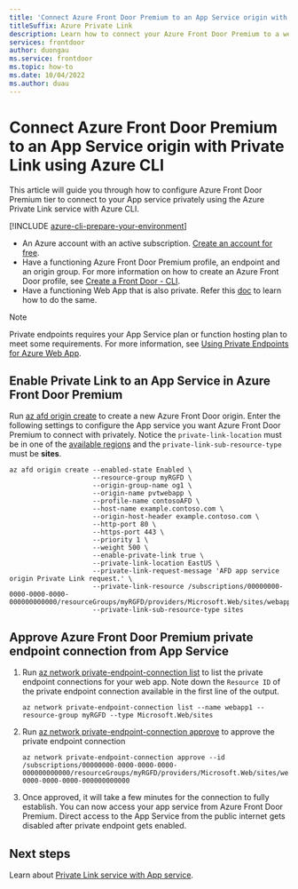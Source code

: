 ```yaml
---
title: 'Connect Azure Front Door Premium to an App Service origin with Private Link - Azure CLI'
titleSuffix: Azure Private Link
description: Learn how to connect your Azure Front Door Premium to a webapp privately using Azure CLI.
services: frontdoor
author: duongau
ms.service: frontdoor
ms.topic: how-to
ms.date: 10/04/2022
ms.author: duau
---
```


# Connect Azure Front Door Premium to an App Service origin with Private Link using Azure CLI

This article will guide you through how to configure Azure Front Door Premium tier to connect to your App service privately using the Azure Private Link service with Azure CLI.


[!INCLUDE [azure-cli-prepare-your-environment](~/articles/reusable-content/azure-cli/azure-cli-prepare-your-environment.md)]

* An Azure account with an active subscription. [Create an account for free](https://azure.microsoft.com/free/?WT.mc_id=A261C142F).
* Have a functioning Azure Front Door Premium profile, an endpoint and an origin group. For more information on how to create an Azure Front Door profile, see [Create a Front Door - CLI](../create-front-door-cli.md).
* Have a functioning Web App that is also private. Refer this [doc](../../private-link/create-private-link-service-cli.md) to learn how to do the same.

> [!NOTE]
> Private endpoints requires your App Service plan or function hosting plan to meet some requirements. For more information, see [Using Private Endpoints for Azure Web App](../../app-service/networking/private-endpoint.md).

## Enable Private Link to an App Service in Azure Front Door Premium
 
Run [az afd origin create](/cli/azure/afd/origin#az-afd-origin-create) to create a new Azure Front Door origin.  Enter the following settings to configure the App service you want Azure Front Door Premium to connect with privately. Notice the `private-link-location` must be in one of the [available regions](../private-link.md#region-availability) and the `private-link-sub-resource-type` must be **sites**.

```azurecli-interactive
az afd origin create --enabled-state Enabled \
                     --resource-group myRGFD \
                     --origin-group-name og1 \
                     --origin-name pvtwebapp \
                     --profile-name contosoAFD \
                     --host-name example.contoso.com \
                     --origin-host-header example.contoso.com \
                     --http-port 80 \
                     --https-port 443 \
                     --priority 1 \
                     --weight 500 \
                     --enable-private-link true \
                     --private-link-location EastUS \
                     --private-link-request-message 'AFD app service origin Private Link request.' \
                     --private-link-resource /subscriptions/00000000-0000-0000-0000-000000000000/resourceGroups/myRGFD/providers/Microsoft.Web/sites/webapp1/appServices\
                     --private-link-sub-resource-type sites 
```

## Approve Azure Front Door Premium private endpoint connection from App Service

1. Run [az network private-endpoint-connection list](/cli/azure/network/private-endpoint-connection#az-network-private-endpoint-connection-list) to list the private endpoint connections for your web app. Note down the `Resource ID` of the private endpoint connection available in the first line of the output.

    ```azurecli-interactive
    az network private-endpoint-connection list --name webapp1 --resource-group myRGFD --type Microsoft.Web/sites
    ```

1. Run [az network private-endpoint-connection approve](/cli/azure/network/private-endpoint-connection#az-network-private-endpoint-connection-approve) to approve the private endpoint connection

    ```azurecli-interactive
    az network private-endpoint-connection approve --id /subscriptions/00000000-0000-0000-0000-000000000000/resourceGroups/myRGFD/providers/Microsoft.Web/sites/webapp1/privateEndpointConnections/00000000-0000-0000-0000-000000000000
    ```

1. Once approved, it will take a few minutes for the connection to fully establish. You can now access your app service from Azure Front Door Premium. Direct access to the App Service from the public internet gets disabled after private endpoint gets enabled.

## Next steps

Learn about [Private Link service with App service](../../app-service/networking/private-endpoint.md).
